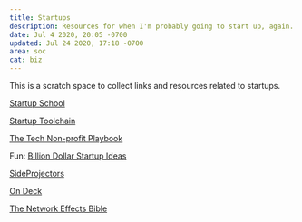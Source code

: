 ```yaml
---
title: Startups
description: Resources for when I'm probably going to start up, again.
date: Jul 4 2020, 20:05 -0700
updated: Jul 24 2020, 17:18 -0700
area: soc
cat: biz
---
```


This is a scratch space to collect links and resources related to startups.

[Startup School](https://www.startupschool.org)

[Startup Toolchain](https://startuptoolchain.com)

[The Tech Non-profit Playbook](https://www.ffwd.org/playbook/)

Fun: [Billion Dollar Startup Ideas](https://www.billiondollarstartupideas.com)

[SideProjectors](https://www.sideprojectors.com/#/)

[On Deck](https://www.beondeck.com)

[The Network Effects Bible](https://www.nfx.com/post/network-effects-bible/)